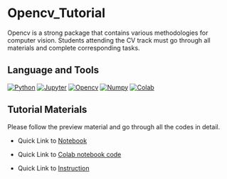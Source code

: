 # Opencv_Tutorial
Opencv is a strong package that contains various methodologies for computer vision. Students attending the CV track must go through all materials and complete corresponding tasks.
## Language and Tools
[![Python](https://img.shields.io/badge/Python-3776AB?style=for-the-badge&logo=python&logoColor=white)](https://docs.python.org/3/tutorial/)
[![Jupyter](https://img.shields.io/badge/Jupyter-F37626.svg?&style=for-the-badge&logo=Jupyter&logoColor=white)](https://jupyter.org/)
[![Opencv](https://img.shields.io/badge/OpenCV-27338e?style=for-the-badge&logo=OpenCV&logoColor=white)](https://docs.opencv.org/4.5.2/d9/df8/tutorial_root.html)
[![Numpy](https://img.shields.io/badge/Numpy-777BB4?style=for-the-badge&logo=numpy&logoColor=white)](https://numpy.org/doc/stable/user/quickstart.html)
[![Colab](https://img.shields.io/badge/Colab-F9AB00?style=for-the-badge&logo=googlecolab&color=525252)](https://colab.research.google.com/notebooks/intro.ipynb)

## Tutorial Materials
Please follow the preview material and go through all the codes in detail. 

* Quick Link to [Notebook](https://github.com/techx-cv/Opencv_Tutorial/blob/main/codes/Intro2OpenCV.ipynb)

* Quick Link to [Colab notebook code](https://colab.research.google.com/drive/1C7o5Jmr3woPResY3QbJq73Km-bUtXzwi?usp=sharing)

* Quick Link to [Instruction](https://github.com/techx-cv/Opencv_Tutorial/blob/main/instructions/Intro2OpenCV%20-%20Jupyter%20Notebook.pdf)
